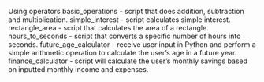 Using operators
basic_operations - script that does addition, subtraction and multiplication.
simple_interest - script calculates simple interest.
rectangle_area -  script that calculates the area of a rectangle.
hours_to_seconds - script that converts a specific number of hours into seconds.
future_age_calculator - receive user input in Python and perform a simple arithmetic operation to calculate the user’s age in a future year.
finance_calculator - script will calculate the user’s monthly savings based on inputted monthly income and expenses.
